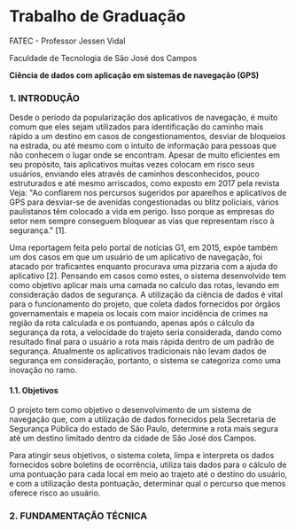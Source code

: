 # Trabalho de Graduação

FATEC - Professor Jessen Vidal

Faculdade de Tecnologia de São José dos Campos

**Ciência de dados com aplicação em sistemas de navegação (GPS)**

### 1. INTRODUÇÃO

Desde o período da popularização dos aplicativos de navegação, é muito comum que eles sejam utilizados para identificação do caminho mais rápido a um destino em casos de congestionamentos, desviar de bloqueios na estrada, ou até mesmo com o intuito de informação para pessoas que não conhecem o lugar onde se encontram. Apesar de muito eficientes em seu propósito, tais aplicativos muitas vezes colocam em risco seus usuários, enviando eles através de caminhos desconhecidos, pouco estruturados e até mesmo arriscados, como exposto em 2017 pela revista Veja: "Ao confiarem nos percursos sugeridos por aparelhos e aplicativos de GPS para desviar-se de avenidas congestionadas ou blitz policiais, vários paulistanos têm colocado a vida em perigo. Isso porque as empresas do setor nem sempre conseguem bloquear as vias que representam risco à segurança." [1].

Uma reportagem feita pelo portal de notícias G1, em 2015, expõe também um dos casos em que um usuário de um aplicativo de navegação, foi atacado por traficantes enquanto procurava uma pizzaria com a ajuda do aplicativo [2]. Pensando em casos como estes, o sistema desenvolvido tem como objetivo aplicar mais uma camada no calculo das rotas, levando em consideração dados de segurança. A utilização da ciência de dados é vital para o funcionamento do projeto, que coleta dados fornecidos por órgãos governamentais e mapeia os locais com maior incidência de crimes na região da rota calculada e os pontuando, apenas após o cálculo da segurança da rota, a velocidade do trajeto seria considerada, dando como resultado final para o usuário a rota mais rápida dentro de um padrão de segurança. Atualmente os aplicativos tradicionais não levam dados de segurança em consideração, portanto, o sistema se categoriza como uma inovação no ramo.

#### 1.1. Objetivos

O projeto tem como objetivo o desenvolvimento de um sistema de navegação que, com a utilização de dados fornecidos pela Secretaria de Segurança Pública do estado de São Paulo, determine a rota mais segura até um destino limitado dentro da cidade de São José dos Campos.

Para atingir seus objetivos, o sistema coleta, limpa e interpreta os dados fornecidos sobre boletins de ocorrência, utiliza tais dados para o cálculo de uma pontuação para cada local em meio ao trajeto até o destino do usuário, e com a utilização desta pontuação, determinar qual o percurso que menos oferece risco ao usuário.

### 2. FUNDAMENTAÇÃO TÉCNICA 
